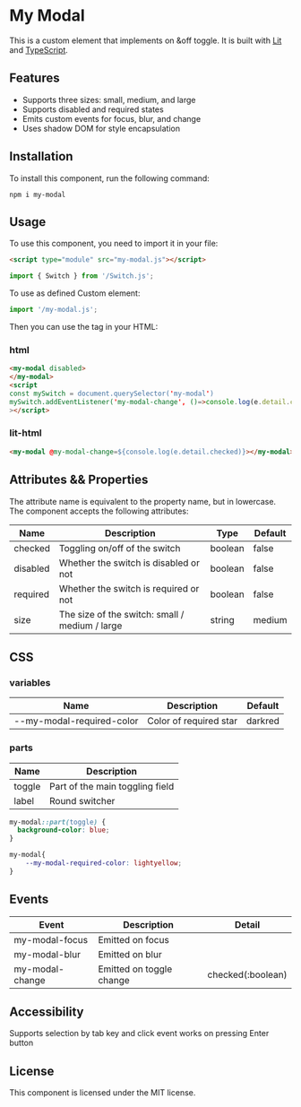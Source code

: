 # My Modal

This is a custom element that implements on &off toggle. It is built with [Lit](https://lit.dev/) and [TypeScript](https://www.typescriptlang.org/).

## Features

- Supports three sizes: small, medium, and large
- Supports disabled and required states
- Emits custom events for focus, blur, and change
- Uses shadow DOM for style encapsulation

## Installation

To install this component, run the following command:

```
npm i my-modal
```

## Usage

To use this component, you need to import it in your file:

```html
<script type="module" src="my-modal.js"></script>
```

```js
import { Switch } from '/Switch.js';
```

To use as defined Custom element:

```js
import '/my-modal.js';
```

Then you can use the <my-modal> tag in your HTML:

### html

 ```html
<my-modal disabled>
</my-modal>
<script
const mySwitch = document.querySelector('my-modal')
mySwitch.addEventListener('my-modal-change', ()=>console.log(e.detail.checked))
></script>
```

### lit-html

```html
<my-modal @my-modal-change=${console.log(e.detail.checked)}></my-modal>
```


## Attributes && Properties

The attribute name is equivalent to the property name, but in lowercase.
The component accepts the following attributes:

| Name     | Description                                    | Type    | Default |
|----------|------------------------------------------------|---------|---------|
| checked  | Toggling on/off of the switch                  | boolean | false   |
| disabled | Whether the switch is disabled or not          | boolean | false   |
| required | Whether the switch is required or not          | boolean | false   |
| size     | The size of the switch: small / medium / large | string  | medium  |

## CSS

### variables

| Name                      | Description            | Default |
|---------------------------|------------------------|---------|
| --my-modal-required-color | Color of required star | darkred |

### parts

| Name   | Description                     |  
|--------|---------------------------------|
| toggle | Part of the main toggling field |
| label  | Round switcher                  |


```css
my-modal::part(toggle) {
  background-color: blue;
}

my-modal{
    --my-modal-required-color: lightyellow;
}
```

## Events

| Event            | Description              | Detail            |
|------------------|--------------------------|-------------------|
| my-modal-focus	  | Emitted on focus         |      |
| my-modal-blur	   | Emitted on blur          |                 |
| my-modal-change	 | Emitted on toggle change | checked(:boolean) |

## Accessibility

Supports selection by tab key and click event works on pressing Enter button

## License
This component is licensed under the MIT license.